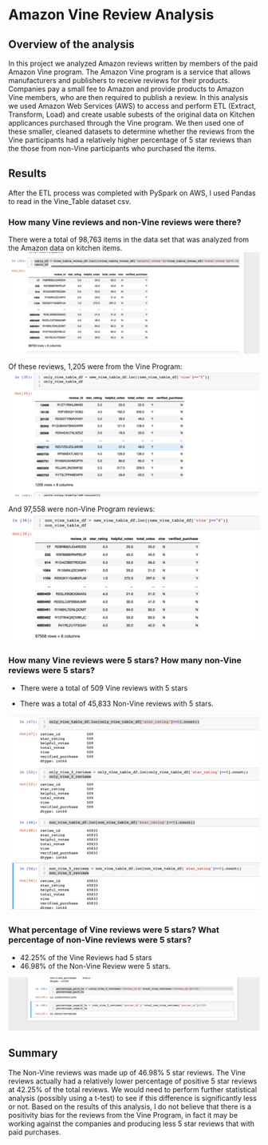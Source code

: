 # Amazon Vine Review Analysis

## Overview of the analysis
In this project we analyzed Amazon reviews written by members of the paid Amazon Vine program. The Amazon Vine program is a service that allows manufacturers and publishers to receive reviews for their products. Companies pay a small fee to Amazon and provide products to Amazon Vine members, who are then required to publish a review. In this analysis we used Amazon Web Services (AWS) to access and perform ETL (Extract, Transform, Load) and create usable subests of the original data on Kitchen applicances purchased through the Vine program. We then used one of these smaller, cleaned datasets to determine whether the reviews from the Vine participants had a relatively higher percentage of 5 star reviews than the those from non-Vine participants who purchased the items. 

## Results 
After the ETL process was completed with PySpark on AWS, I used Pandas to read in the Vine_Table dataset csv. 

### How many Vine reviews and non-Vine reviews were there?
There were a total of 98,763 items in the data set that was analyzed from the Amazon data on kitchen items. 
![new_vine_table_.png](Resources/new_vine_table_.png)

Of these reviews, 1,205 were from the Vine Program:
![only_vine_table.png](Resources/only_vine_table.png)

And 97,558 were non-Vine Program reviews: 
![non_vine.png](Resources/non_vine.png)


### How many Vine reviews were 5 stars? How many non-Vine reviews were 5 stars?

- There were a total of 509 Vine reviews with 5 stars 

- There was a total of 45,833 Non-Vine reviews with 5 stars.
 
![5_star_totals.png](Resources/5_star_totals.png)

### What percentage of Vine reviews were 5 stars? What percentage of non-Vine reviews were 5 stars?
- 42.25% of the Vine Reviews had 5 stars 
- 46.98% of the Non-Vine Review were 5 stars.

![percentage_paid_unpaid.png](Resources/percentage_paid_unpaid.png)


## Summary
The Non-Vine reviews was made up of 46.98% 5 star reviews. The Vine reviews actually had a relatively lower percentage of positive 5 star reviews at 42.25% of the total reviews. We would need to perform further statistical analysis (possibly using a t-test) to see if this difference is significantly less or not. Based on the results of this analysis, I do not believe that there is a positivity bias for the reviews from the Vine Program, in fact it may be working against the companies and producing less 5 star reviews that with paid purchases.


